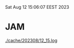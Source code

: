 Sat Aug 12 15:06:07 EEST 2023
# JAM
<a href='./cache/202308/12_15.log'>./cache/202308/12_15.log</a>
